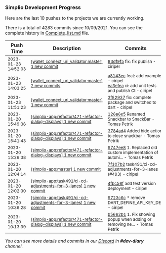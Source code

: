 
### Simplio Development Progress

Here are the last 10 pushes to the projects we are currently working.

There is a total of 4283 commits since 10/09/2021. You can see the complete history in
 [Complete_list.md](Complete_list.md) file.

| Push Time | Description | Commits |
| --- | --- | --- |
| <sub>2023-01-23 14:52:03</sub> | <sub>[[wallet_connect_uri_validator:master] 1 new commit](https://github.com/SimplioOfficial/wallet_connect_uri_validator/commit/83df9f5b7c79722426ec2f15138e2d5924a57501)</sub> | <sub>[83df9f5](https://github.com/SimplioOfficial/wallet_connect_uri_validator/commit/83df9f5b7c79722426ec2f15138e2d5924a57501) fix: fix publish - ciripel</sub> |
| <sub>2023-01-23 14:03:25</sub> | <sub>[[wallet_connect_uri_validator:master] 2 new commits](https://github.com/SimplioOfficial/wallet_connect_uri_validator/compare/3f8293758498...ea3efea281be)</sub> | <sub>[a8143ec](https://github.com/SimplioOfficial/wallet_connect_uri_validator/commit/a8143ec651c4b988d3933b5be463332f2024a2e3) feat: add example - ciripel<br>[ea3efea](https://github.com/SimplioOfficial/wallet_connect_uri_validator/commit/ea3efea281be549c420c04af56da3c5755dd1f01) ci: add unit tests and publish CI - ciripel</sub> |
| <sub>2023-01-23 11:51:23</sub> | <sub>[[wallet_connect_uri_validator:master] 1 new commit](https://github.com/SimplioOfficial/wallet_connect_uri_validator/commit/3f829375849804698f727dc4627de6d739140099)</sub> | <sub>[3f82937](https://github.com/SimplioOfficial/wallet_connect_uri_validator/commit/3f829375849804698f727dc4627de6d739140099) fix: complete package and switched to dart - ciripel</sub> |
| <sub>2023-01-20 15:49:36</sub> | <sub>[[simplio-app:refactor/471\-refactor\-dialog\-displays] 1 new commit](https://github.com/SimplioOfficial/simplio-app/commit/126a6e56a51c49b3dc70442df8bb215b17ff9827)</sub> | <sub>[126a6e5](https://github.com/SimplioOfficial/simplio-app/commit/126a6e56a51c49b3dc70442df8bb215b17ff9827) Renamed Snackbar to SnackBar - Tomas Petrik</sub> |
| <sub>2023-01-20 15:41:43</sub> | <sub>[[simplio-app:refactor/471\-refactor\-dialog\-displays] 1 new commit](https://github.com/SimplioOfficial/simplio-app/commit/3784ad44f044546f35b78cab5f0e017db3425fd9)</sub> | <sub>[3784ad4](https://github.com/SimplioOfficial/simplio-app/commit/3784ad44f044546f35b78cab5f0e017db3425fd9) Added hide action to close snackbar - Tomas Petrik</sub> |
| <sub>2023-01-20 15:26:38</sub> | <sub>[[simplio-app:refactor/471\-refactor\-dialog\-displays] 1 new commit](https://github.com/SimplioOfficial/simplio-app/commit/9747ee8194c539915163c7ce60f496997ff4c675)</sub> | <sub>[9747ee8](https://github.com/SimplioOfficial/simplio-app/commit/9747ee8194c539915163c7ce60f496997ff4c675) 1. Replaced old custom implementation of autohi... - Tomas Petrik</sub> |
| <sub>2023-01-20 12:04:14</sub> | <sub>[[simplio-app:master] 1 new commit](https://github.com/SimplioOfficial/simplio-app/commit/7f107b2a8b9b0512c210a6a6d593775e32f881f1)</sub> | <sub>[7f107b2](https://github.com/SimplioOfficial/simplio-app/commit/7f107b2a8b9b0512c210a6a6d593775e32f881f1) task491/ci-cd-adjustments-for-3-lanes (#493) - ciripel</sub> |
| <sub>2023-01-20 12:02:30</sub> | <sub>[[simplio-app:task491/ci\-cd\-adjustments\-for\-3\-lanes] 1 new commit](https://github.com/SimplioOfficial/simplio-app/commit/4fbc56f6bf99986eb9d083e7082b92e81687ebc3)</sub> | <sub>[4fbc56f](https://github.com/SimplioOfficial/simplio-app/commit/4fbc56f6bf99986eb9d083e7082b92e81687ebc3) add test version deployment - ciripel</sub> |
| <sub>2023-01-20 10:36:28</sub> | <sub>[[simplio-app:task491/ci\-cd\-adjustments\-for\-3\-lanes] 1 new commit](https://github.com/SimplioOfficial/simplio-app/commit/9723c6cc0287350fcf1c412981f4d67aaf7444fd)</sub> | <sub>[9723c6c](https://github.com/SimplioOfficial/simplio-app/commit/9723c6cc0287350fcf1c412981f4d67aaf7444fd) * remove DART_DEFINE_API_KEY_DEV - ciripel</sub> |
| <sub>2023-01-20 10:13:39</sub> | <sub>[[simplio-app:refactor/471\-refactor\-dialog\-displays] 1 new commit](https://github.com/SimplioOfficial/simplio-app/commit/b5662b1728ac5f76123e5183e9d30333c0c94616)</sub> | <sub>[b5662b1](https://github.com/SimplioOfficial/simplio-app/commit/b5662b1728ac5f76123e5183e9d30333c0c94616) 1. Fix showing popup when adding or removing ne... - Tomas Petrik</sub> |

_You can see more details and commits in our [Discord](https://discord.gg/aKhjuwZmdP) in **#dev-diary** channel._
